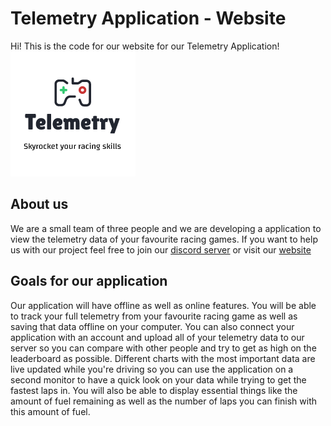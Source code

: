 # Telemetry Application - Website
Hi! This is the code for our website for our Telemetry Application!
![Logo Image](/src/assets/logo/telemetry_logo.png)

## About us
We are a small team of three people and we are developing a application to view the telemetry data of your favourite racing games.
If you want to help us with our project feel free to join our [discord server](https://discord.gg/ypQHABsEQX) or visit our [website]()

## Goals for our application
Our application will have offline as well as online features. You will be able to track your full telemetry from your favourite racing game as well as saving that data offline on your computer. You can also connect your application with an account and upload all of your telemetry data to our server so you can compare with other people and try to get as high on the leaderboard as possible.
Different charts with the most important data are live updated while you're driving so you can use the application on a second monitor to have a quick look on your data while trying to get the fastest laps in.
You will also be able to display essential things like the amount of fuel remaining as well as the number of laps you can finish with this amount of fuel.
